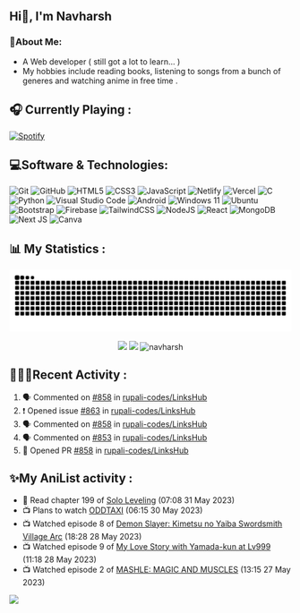 ## Hi👋, I'm Navharsh


### 📝About Me:

- A Web developer ( still got a lot to learn... )
- My hobbies include reading books, listening to songs from a bunch of generes and watching anime in free time .

## 🎧 Currently Playing :
  [![Spotify](https://nav-spotify.vercel.app/api/spotify?background_color=0d1117&border_color=ffffff)](https://open.spotify.com/user/chwmd7jiqjx7cqlnc1rfzri7s)


## 💻Software & Technologies:
![Git](https://img.shields.io/badge/git-%23F05033.svg?style=for-the-badge&logo=git&logoColor=white)
![GitHub](https://img.shields.io/badge/GITHUB-181717?style=for-the-badge&logo=github&logoColor=white)
![HTML5](https://img.shields.io/badge/html5-%23E34F26.svg?style=for-the-badge&logo=html5&logoColor=white)
![CSS3](https://img.shields.io/badge/css3-%231572B6.svg?style=for-the-badge&logo=css3&logoColor=white)
![JavaScript](https://img.shields.io/badge/javascript-%23323330.svg?style=for-the-badge&logo=javascript&logoColor=%23F7DF1E)
![Netlify](https://img.shields.io/badge/netlify-%23000000.svg?style=for-the-badge&logo=netlify&logoColor=#00C7B7)
![Vercel](https://img.shields.io/badge/vercel-%23000000.svg?style=for-the-badge&logo=vercel&logoColor=white)
![C](https://img.shields.io/badge/c-%2300599C.svg?style=for-the-badge&logo=c%2B%2B&logoColor=white)
![Python](https://img.shields.io/badge/python-3670A0?style=for-the-badge&logo=python&logoColor=ffdd54)
![Visual Studio Code](https://img.shields.io/badge/VISUAL--STUDIO--CODE-007ACC?style=for-the-badge&logo=visual-studio-code&logoColor=white)
![Android](https://img.shields.io/badge/Android-3DDC84?style=for-the-badge&logo=android&logoColor=white)
![Windows 11](https://img.shields.io/badge/Windows-0078D6?style=for-the-badge&logo=windows&logoColor=white)
![Ubuntu](https://img.shields.io/badge/Ubuntu-E95420?style=for-the-badge&logo=ubuntu&logoColor=white)
![Bootstrap](https://img.shields.io/badge/bootstrap-%23563D7C.svg?style=for-the-badge&logo=bootstrap&logoColor=white)
![Firebase](https://img.shields.io/badge/Firebase-039BE5?style=for-the-badge&logo=Firebase&logoColor=white)
![TailwindCSS](https://img.shields.io/badge/tailwindcss-%2338B2AC.svg?style=for-the-badge&logo=tailwind-css&logoColor=white)
![NodeJS](https://img.shields.io/badge/node.js-6DA55F?style=for-the-badge&logo=node.js&logoColor=white)
![React](https://img.shields.io/badge/react-%2320232a.svg?style=for-the-badge&logo=react&logoColor=%2361DAFB)
![MongoDB](https://img.shields.io/badge/MongoDB-%234ea94b.svg?style=for-the-badge&logo=mongodb&logoColor=white)
![Next JS](https://img.shields.io/badge/Next-black?style=for-the-badge&logo=next.js&logoColor=white)
![Canva](https://img.shields.io/badge/Canva-%2300C4CC.svg?style=for-the-badge&logo=Canva&logoColor=white)
  


## 📊 My Statistics :

<div align="center"> <img src="https://raw.githubusercontent.com/navharsh/navharsh/output/github-contribution-grid-snake-dark.svg" /></div>

  <p align="center">
  <img height="50%" width="auto" src ="https://github-readme-stats-pearl-rho.vercel.app/api?username=navharsh&show_icons=true&count_private=true&theme=github_dark&hide_border=true&hide=contribs&rank_icon=github&bg_color=00000000&&cache_seconds=3600">
  <img height="50%" width="auto" src ="https://github-readme-stats-pearl-rho.vercel.app/api/top-langs/?username=navharsh&layout=compact&hide_border=true&theme=github_dark&bg_color=00000000&langs_count=6">
  <img height="45%" width="auto" src="https://github-readme-streak-stats.herokuapp.com/?user=navharsh&theme=github_dark&hide_border=true&bg_color=00000000" alt="navharsh" />
  
 </p>


## 🧑🏻‍💻Recent Activity :

<!--START_SECTION:activity-->
1. 🗣 Commented on [#858](https://github.com/rupali-codes/LinksHub/issues/858) in [rupali-codes/LinksHub](https://github.com/rupali-codes/LinksHub)
2. ❗ Opened issue [#863](https://github.com/rupali-codes/LinksHub/issues/863) in [rupali-codes/LinksHub](https://github.com/rupali-codes/LinksHub)
3. 🗣 Commented on [#858](https://github.com/rupali-codes/LinksHub/issues/858) in [rupali-codes/LinksHub](https://github.com/rupali-codes/LinksHub)
4. 🗣 Commented on [#853](https://github.com/rupali-codes/LinksHub/issues/853) in [rupali-codes/LinksHub](https://github.com/rupali-codes/LinksHub)
5. 💪 Opened PR [#858](https://github.com/rupali-codes/LinksHub/pull/858) in [rupali-codes/LinksHub](https://github.com/rupali-codes/LinksHub)
<!--END_SECTION:activity-->



## ✨My AniList activity :

<!-- ANILIST_ACTIVITY:start -->

-   📖 Read chapter 199 of [Solo Leveling](https://anilist.co/manga/105398) (07:08 31 May 2023)
-   📺 Plans to watch [ODDTAXI](https://anilist.co/anime/128547) (06:15 30 May 2023)
-   📺 Watched episode 8 of [Demon Slayer: Kimetsu no Yaiba Swordsmith Village Arc](https://anilist.co/anime/145139) (18:28 28 May 2023)
-   📺 Watched episode 9 of [My Love Story with Yamada-kun at Lv999](https://anilist.co/anime/154965) (11:18 28 May 2023)
-   📺 Watched episode 2 of [MASHLE: MAGIC AND MUSCLES](https://anilist.co/anime/151801) (13:15 27 May 2023)

<!-- ANILIST_ACTIVITY:end -->

[![](https://visitcount.itsvg.in/api?id=navharsh&label=Profile%20Views&color=12&icon=2&pretty=true)](https://visitcount.itsvg.in)
